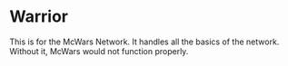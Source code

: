 # Warrior
This is for the McWars Network. It handles all the basics of the network. Without it, McWars would not function properly.



